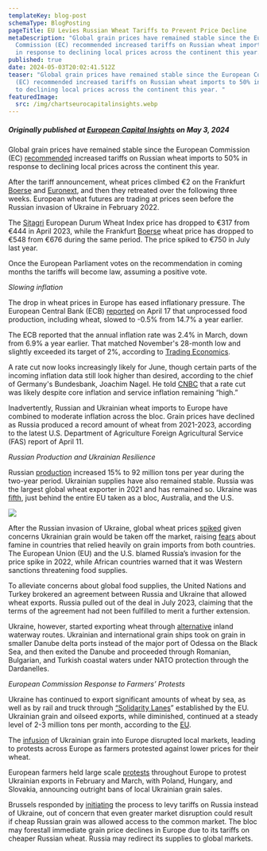 ```yaml
---
templateKey: blog-post
schemaType: BlogPosting
pageTitle: EU Levies Russian Wheat Tariffs to Prevent Price Decline
metaDescription: "Global grain prices have remained stable since the European
  Commission (EC) recommended increased tariffs on Russian wheat imports to 50%
  in response to declining local prices across the continent this year. "
published: true
date: 2024-05-03T20:02:41.512Z
teaser: "Global grain prices have remained stable since the European Commission
  (EC) recommended increased tariffs on Russian wheat imports to 50% in response
  to declining local prices across the continent this year. "
featuredImage:
  src: /img/chartseurocapitalinsights.webp
---
```

##### *Originally published at [European Capital Insights](https://europeancapitalinsights.substack.com/p/eu-levies-russian-wheat-tariffs-to) on May 3, 2024*

Global grain prices have remained stable since the European Commission (EC) [recommended](https://neighbourhood-enlargement.ec.europa.eu/news/commission-proposes-increased-tariffs-russian-and-belarusian-grain-products-2024-03-22_en) increased tariffs on Russian wheat imports to 50% in response to declining local prices across the continent this year.

After the tariff announcement, wheat prices climbed €2 on the Frankfurt [Boerse](https://www.boerse-frankfurt.de/commodity/weizenpreis) and [Euronext](https://live.euronext.com/en/product/commodities-futures/EDW-DPAR), and then they retreated over the following three weeks. European wheat futures are trading at prices seen before the Russian invasion of Ukraine in February 2022.

The [Sitagri](https://live.euronext.com/en/product/commodities-futures/EDW-DPAR) European Durum Wheat Index price has dropped to €317 from €444 in April 2023, while the Frankfurt [Boerse](https://www.boerse-frankfurt.de/commodity/weizenpreis) wheat price has dropped to €548 from €676 during the same period. The price spiked to €750 in July last year.

Once the European Parliament votes on the recommendation in coming months the tariffs will become law, assuming a positive vote.

*Slowing inflation*

The drop in wheat prices in Europe has eased inflationary pressure. The European Central Bank (ECB) [reported](https://ec.europa.eu/eurostat/web/products-euro-indicators/w/2-17042024-ap) on April 17 that unprocessed food production, including wheat, slowed to -0.5% from 14.7% a year earlier.

The ECB reported that the annual inflation rate was 2.4% in March, down from 6.9% a year earlier. That matched November's 28-month low and slightly exceeded its target of 2%, according to [Trading Economics](https://tradingeconomics.com/euro-area/inflation-cpi).

A rate cut now looks increasingly likely for June, though certain parts of the incoming inflation data still look higher than desired, according to the chief of Germany's Bundesbank, Joachim Nagel. He told [CNBC](https://www.cnbc.com/2024/04/17/ecb-june-rate-cut-looks-increasingly-likely-but-still-caveats-joachim-nagel.html) that a rate cut was likely despite core inflation and service inflation remaining “high.”

Inadvertently, Russian and Ukrainian wheat imports to Europe have combined to moderate inflation across the bloc. Grain prices have declined as Russia produced a record amount of wheat from 2021-2023, according to the latest U.S. Department of Agriculture Foreign Agricultural Service (FAS) report of April 11.

*Russian Production and Ukrainian Resilience*

Russian [production](https://ipad.fas.usda.gov/countrysummary/default.aspx?id=RS&crop=Wheat) increased 15% to 92 million tons per year during the two-year period. Ukrainian supplies have also remained stable. Russia was the largest global wheat exporter in 2021 and has remained so. Ukraine was [fifth](https://www.rferl.org/a/top-10-wheat-exporters-russia-ukraine/31871594.html), just behind the entire EU taken as a bloc, Australia, and the U.S.

![](https://substackcdn.com/image/fetch/f_auto,q_auto:good,fl_progressive:steep/https%3A%2F%2Fsubstack-post-media.s3.amazonaws.com%2Fpublic%2Fimages%2F17277cb0-974c-419a-9ce8-7f0be69956e1_828x673.png)

After the Russian invasion of Ukraine, global wheat prices [spiked](https://www.uswheat.org/wheatletter/russian-intervention-has-fueled-every-wheat-price-spike-since-2007/) given concerns Ukrainian grain would be taken off the market, raising [fears](https://www.wsj.com/articles/how-food-became-putins-new-strategic-weapon-11656849602) about famine in countries that relied heavily on grain imports from both countries. The European Union (EU) and the U.S. blamed Russia’s invasion for the price spike in 2022, while African countries warned that it was Western sanctions threatening food supplies.

To alleviate concerns about global food supplies, the United Nations and Turkey brokered an agreement between Russia and Ukraine that allowed wheat exports. Russia pulled out of the deal in July 2023, claiming that the terms of the agreement had not been fulfilled to merit a further extension.

Ukraine, however, started exporting wheat through [alternative](https://email.cpg-online.de/t/d-CD8FFE624CBF34712540EF23F30FEDED) inland waterway routes. Ukrainian and international grain ships took on grain in smaller Danube delta ports instead of the major port of Odessa on the Black Sea, and then exited the Danube and proceeded through Romanian, Bulgarian, and Turkish coastal waters under NATO protection through the Dardanelles.

*European Commission Response to Farmers’ Protests*

Ukraine has continued to export significant amounts of wheat by sea, as well as by rail and truck through [“Solidarity Lanes](https://transport.ec.europa.eu/news-events/news/european-commission-establish-solidarity-lanes-help-ukraine-export-agricultural-goods-2022-05-12_en)” established by the EU. Ukrainian grain and oilseed exports, while diminished, continued at a steady level of 2-3 million tons per month, according to the [EU](https://eu-solidarity-ukraine.ec.europa.eu/eu-assistance-ukraine/eu-ukraine-solidarity-lanes_en).

The [infusion](https://www.agriculture.com/markets/newswire/have-western-sanctions-on-russia-impacted-its-wheat-exports) of Ukrainian grain into Europe disrupted local markets, leading to protests across Europe as farmers protested against lower prices for their wheat.

European farmers held large scale [protests](https://apnews.com/article/poland-farmers-protest-ukraine-green-deal-68e62bb822ce6a09eefefe9b2909c023) throughout Europe to protest Ukrainian exports in February and March, with Poland, Hungary, and Slovakia, announcing outright bans of local Ukrainian grain sales.

Brussels responded by [initiating](https://fortune.com/europe/2024/03/22/europe-hit-russian-grain-tariffs-moscow-no-use-exports-wreak-havoc-eu-market/) the process to levy tariffs on Russia instead of Ukraine, out of concern that even greater market disruption could result if cheap Russian grain was allowed access to the common market. The bloc may forestall immediate grain price declines in Europe due to its tariffs on cheaper Russian wheat. Russia may redirect its supplies to global markets.